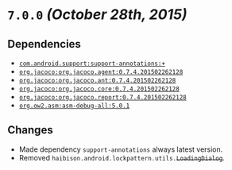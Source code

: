 # `7.0.0` _(October 28th, 2015)_


## Dependencies

- [`com.android.support:support-annotations:+`][#com.android.support:*]
- [`org.jacoco:org.jacoco.agent:0.7.4.201502262128`][#org.jacoco:org.jacoco.*]
- [`org.jacoco:org.jacoco.ant:0.7.4.201502262128`][#org.jacoco:org.jacoco.*]
- [`org.jacoco:org.jacoco.core:0.7.4.201502262128`][#org.jacoco:org.jacoco.*]
- [`org.jacoco:org.jacoco.report:0.7.4.201502262128`][#org.jacoco:org.jacoco.*]
- [`org.ow2.asm:asm-debug-all:5.0.1`][#org.ow2.asm:asm-debug-all]


## Changes

- Made dependency `support-annotations` always latest version.
- Removed `haibison.android.lockpattern.utils.`~~`LoadingDialog`~~.


[#com.android.support:*]: https://developer.android.com/tools/support-library/index.html
[#org.jacoco:org.jacoco.*]: http://eclemma.org/jacoco/
[#org.ow2.asm:asm-debug-all]: https://android.googlesource.com/platform/prebuilts/tools/+/master/common/m2/repository/org/ow2/asm/asm-debug-all
